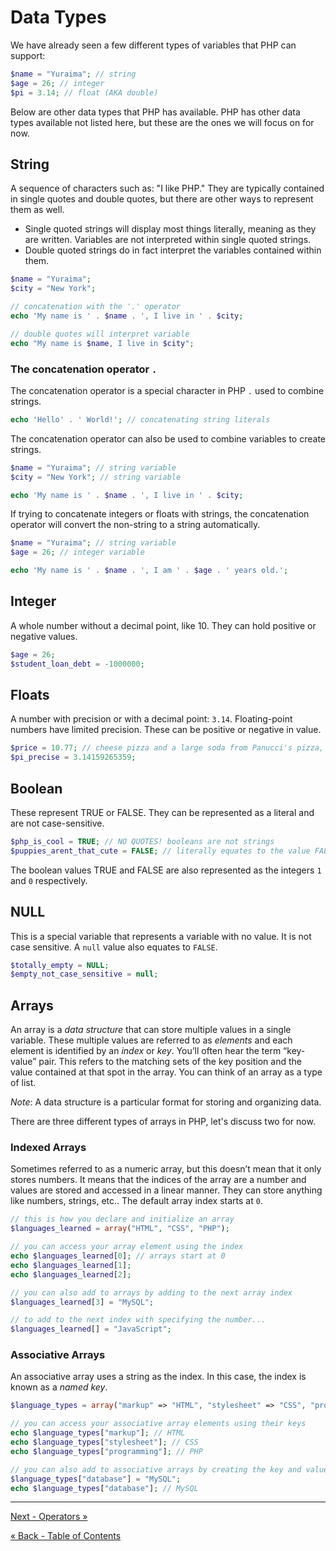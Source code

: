 # Data Types
We have already seen a few different types of variables that PHP can support:

```php
$name = "Yuraima"; // string
$age = 26; // integer
$pi = 3.14; // float (AKA double)
```

Below are other data types that PHP has available.  PHP has other data types available not listed here, but these are the ones we will focus on for now.

## String
A sequence of characters such as: "I like PHP." They are typically contained in single quotes and double quotes, but there are other ways to represent them as well.

- Single quoted strings will display most things literally, meaning as they are written. Variables are not interpreted within single quoted strings.
- Double quoted strings do in fact interpret the variables contained within them.

```php
$name = "Yuraima";
$city = "New York";

// concatenation with the '.' operator
echo 'My name is ' . $name . ', I live in ' . $city;

// double quotes will interpret variable
echo "My name is $name, I live in $city";
```

### The concatenation operator `.`
The concatenation operator is a special character in PHP `.` used to combine strings.

```php
echo 'Hello' . ' World!'; // concatenating string literals
```

The concatenation operator can also be used to combine variables to create strings.

```php
$name = "Yuraima"; // string variable
$city = "New York"; // string variable

echo 'My name is ' . $name . ', I live in ' . $city;
```

If trying to concatenate integers or floats with strings, the concatenation operator will convert the non-string to a string automatically.

```php
$name = "Yuraima"; // string variable
$age = 26; // integer variable

echo 'My name is ' . $name . ', I am ' . $age . ' years old.';
```

## Integer
A whole number without a decimal point, like 10. They can hold positive or negative values.

```php
$age = 26;
$student_loan_debt = -1000000;
```

## Floats
A number with precision or with a decimal point: `3.14`. Floating-point numbers have limited precision.  These can be positive or negative in value.

```php
$price = 10.77; // cheese pizza and a large soda from Panucci's pizza, same as my pin number
$pi_precise = 3.14159265359;
```

## Boolean
These represent TRUE or FALSE. They can be represented as a literal and are not case-sensitive.

```php
$php_is_cool = TRUE; // NO QUOTES! booleans are not strings
$puppies_arent_that_cute = FALSE; // literally equates to the value FALSE
```

The boolean values TRUE and FALSE are also represented as the integers `1` and `0` respectively.

## NULL
This is a special variable that represents a variable with no value. It is not case sensitive.  A `null` value also equates to `FALSE`.

```php
$totally_empty = NULL;
$empty_not_case_sensitive = null;
```

## Arrays
An array is a *data structure* that can store multiple values in a single variable. These multiple values are referred to as _elements_ and each element is identified by an _index_ or _key_. You’ll often hear the term “key-value” pair. This refers to the matching sets of the key position and the value contained at that spot in the array. You can think of an array as a type of list.

*Note*: A data structure is a particular format for storing and organizing data.

There are three different types of arrays in PHP, let's discuss two for now.

### Indexed Arrays
Sometimes referred to as a numeric array, but this doesn’t mean that it only stores numbers. It means that the indices of the array are a number and values are stored and accessed in a linear manner. They can store anything like numbers, strings, etc.. The default array index starts at `0`.

```php
// this is how you declare and initialize an array
$languages_learned = array("HTML", "CSS", "PHP");

// you can access your array element using the index
echo $languages_learned[0]; // arrays start at 0
echo $languages_learned[1];
echo $languages_learned[2];

// you can also add to arrays by adding to the next array index
$languages_learned[3] = "MySQL";

// to add to the next index with specifying the number...
$languages_learned[] = "JavaScript";
```

### Associative Arrays
An associative array uses a string as the index. In this case, the index is known as a _named key_.

```php
$language_types = array("markup" => "HTML", "stylesheet" => "CSS", "programming" => "PHP");

// you can access your associative array elements using their keys
echo $language_types["markup"]; // HTML
echo $language_types["stylesheet"]; // CSS
echo $language_types["programming"]; // PHP

// you can also add to associative arrays by creating the key and value
$language_types["database"] = "MySQL";
echo $language_types["database"]; // MySQL
```


___

[Next - Operators »](2-Operators.md)

[« Back - Table of Contents](README.md)
